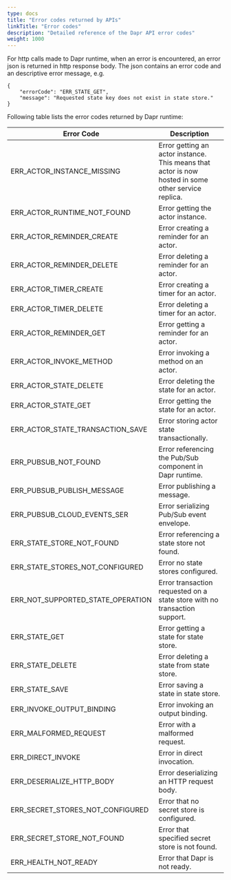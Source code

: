 ```yaml
---
type: docs
title: "Error codes returned by APIs"
linkTitle: "Error codes"
description: "Detailed reference of the Dapr API error codes"
weight: 1000
---
```


For http calls made to Dapr runtime, when an error is encountered, an error json is returned in http response body. The json contains an error code and an descriptive error message, e.g.
```
{
    "errorCode": "ERR_STATE_GET",
    "message": "Requested state key does not exist in state store."
}
```

Following table lists the error codes returned by Dapr runtime:

| Error Code                        | Description |
|-----------------------------------|-------------|
| ERR_ACTOR_INSTANCE_MISSING        | Error getting an actor instance. This means that actor is now hosted in some other service replica.
| ERR_ACTOR_RUNTIME_NOT_FOUND       | Error getting the actor instance.
| ERR_ACTOR_REMINDER_CREATE         | Error creating a reminder for an actor.
| ERR_ACTOR_REMINDER_DELETE         | Error deleting a reminder for an actor.
| ERR_ACTOR_TIMER_CREATE            | Error creating a timer for an actor.
| ERR_ACTOR_TIMER_DELETE            | Error deleting a timer for an actor.
| ERR_ACTOR_REMINDER_GET            | Error getting a reminder for an actor.
| ERR_ACTOR_INVOKE_METHOD           | Error invoking a method on an actor.
| ERR_ACTOR_STATE_DELETE            | Error deleting the state for an actor.
| ERR_ACTOR_STATE_GET               | Error getting the state for an actor.
| ERR_ACTOR_STATE_TRANSACTION_SAVE  | Error storing actor state transactionally.
| ERR_PUBSUB_NOT_FOUND              | Error referencing the Pub/Sub component in Dapr runtime.
| ERR_PUBSUB_PUBLISH_MESSAGE        | Error publishing a message.
| ERR_PUBSUB_CLOUD_EVENTS_SER       | Error serializing Pub/Sub event envelope.
| ERR_STATE_STORE_NOT_FOUND         | Error referencing a state store not found.
| ERR_STATE_STORES_NOT_CONFIGURED   | Error no state stores configured.
| ERR_NOT_SUPPORTED_STATE_OPERATION | Error transaction requested on a state store with no transaction support.
| ERR_STATE_GET                     | Error getting a state for state store.
| ERR_STATE_DELETE                  | Error deleting a state from state store.
| ERR_STATE_SAVE                    | Error saving a state in state store.
| ERR_INVOKE_OUTPUT_BINDING         | Error invoking an output binding.
| ERR_MALFORMED_REQUEST             | Error with a malformed request.
| ERR_DIRECT_INVOKE                 | Error in direct invocation.
| ERR_DESERIALIZE_HTTP_BODY         | Error deserializing an HTTP request body.
| ERR_SECRET_STORES_NOT_CONFIGURED  | Error that no secret store is configured.
| ERR_SECRET_STORE_NOT_FOUND        | Error that specified secret store is not found.
| ERR_HEALTH_NOT_READY              | Error that Dapr is not ready.
